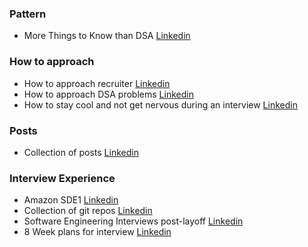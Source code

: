 ### Pattern

- More Things to Know than DSA [Linkedin](https://www.linkedin.com/feed/update/urn:li:activity:7052505764438953984/)

### How to approach

- How to approach recruiter [Linkedin](https://www.linkedin.com/feed/update/urn:li:activity:7040751670154194944/)
- How to approach DSA problems [Linkedin](https://www.linkedin.com/feed/update/urn:li:activity:7040200481750605824/)
- How to stay cool and not get nervous during an interview [Linkedin](https://www.linkedin.com/feed/update/urn:li:activity:7036987402644582400/)

### Posts

- Collection of posts [Linkedin](https://www.linkedin.com/feed/update/urn:li:activity:7034156285809868802/)

### Interview Experience 

- Amazon SDE1 [Linkedin](https://www.linkedin.com/feed/update/urn:li:activity:7000353719703777280/)
- Collection of git repos [Linkedin](https://www.linkedin.com/feed/update/urn:li:activity:7027861618067681280/)
- Software Engineering Interviews post-layoff [Linkedin](https://www.linkedin.com/feed/update/urn:li:activity:7023717300163760128/)
- 8 Week plans for interview [Linkedin](https://www.linkedin.com/feed/update/urn:li:activity:7024791644939972608/)
